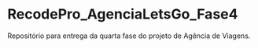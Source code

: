 # RecodePro_AgenciaLetsGo_Fase4
Repositório para entrega da quarta fase do projeto de Agência de Viagens.
